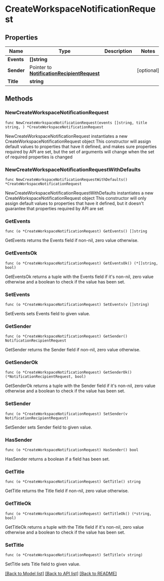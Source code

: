 # CreateWorkspaceNotificationRequest

## Properties

Name | Type | Description | Notes
------------ | ------------- | ------------- | -------------
**Events** | **[]string** |  | 
**Sender** | Pointer to [**NotificationRecipientRequest**](NotificationRecipientRequest.md) |  | [optional] 
**Title** | **string** |  | 

## Methods

### NewCreateWorkspaceNotificationRequest

`func NewCreateWorkspaceNotificationRequest(events []string, title string, ) *CreateWorkspaceNotificationRequest`

NewCreateWorkspaceNotificationRequest instantiates a new CreateWorkspaceNotificationRequest object
This constructor will assign default values to properties that have it defined,
and makes sure properties required by API are set, but the set of arguments
will change when the set of required properties is changed

### NewCreateWorkspaceNotificationRequestWithDefaults

`func NewCreateWorkspaceNotificationRequestWithDefaults() *CreateWorkspaceNotificationRequest`

NewCreateWorkspaceNotificationRequestWithDefaults instantiates a new CreateWorkspaceNotificationRequest object
This constructor will only assign default values to properties that have it defined,
but it doesn't guarantee that properties required by API are set

### GetEvents

`func (o *CreateWorkspaceNotificationRequest) GetEvents() []string`

GetEvents returns the Events field if non-nil, zero value otherwise.

### GetEventsOk

`func (o *CreateWorkspaceNotificationRequest) GetEventsOk() (*[]string, bool)`

GetEventsOk returns a tuple with the Events field if it's non-nil, zero value otherwise
and a boolean to check if the value has been set.

### SetEvents

`func (o *CreateWorkspaceNotificationRequest) SetEvents(v []string)`

SetEvents sets Events field to given value.


### GetSender

`func (o *CreateWorkspaceNotificationRequest) GetSender() NotificationRecipientRequest`

GetSender returns the Sender field if non-nil, zero value otherwise.

### GetSenderOk

`func (o *CreateWorkspaceNotificationRequest) GetSenderOk() (*NotificationRecipientRequest, bool)`

GetSenderOk returns a tuple with the Sender field if it's non-nil, zero value otherwise
and a boolean to check if the value has been set.

### SetSender

`func (o *CreateWorkspaceNotificationRequest) SetSender(v NotificationRecipientRequest)`

SetSender sets Sender field to given value.

### HasSender

`func (o *CreateWorkspaceNotificationRequest) HasSender() bool`

HasSender returns a boolean if a field has been set.

### GetTitle

`func (o *CreateWorkspaceNotificationRequest) GetTitle() string`

GetTitle returns the Title field if non-nil, zero value otherwise.

### GetTitleOk

`func (o *CreateWorkspaceNotificationRequest) GetTitleOk() (*string, bool)`

GetTitleOk returns a tuple with the Title field if it's non-nil, zero value otherwise
and a boolean to check if the value has been set.

### SetTitle

`func (o *CreateWorkspaceNotificationRequest) SetTitle(v string)`

SetTitle sets Title field to given value.



[[Back to Model list]](../README.md#documentation-for-models) [[Back to API list]](../README.md#documentation-for-api-endpoints) [[Back to README]](../README.md)


